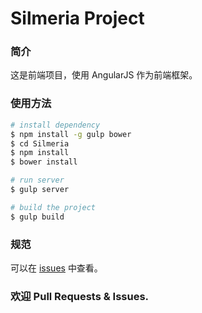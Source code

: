 # Silmeria Project

### 简介

这是前端项目，使用 AngularJS 作为前端框架。

### 使用方法

```bash
# install dependency
$ npm install -g gulp bower
$ cd Silmeria
$ npm install
$ bower install

# run server
$ gulp server

# build the project
$ gulp build
```

### 规范
可以在 [issues](https://github.com/scarletsky/Silmeria/issues/3) 中查看。

### 欢迎 Pull Requests & Issues.
